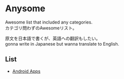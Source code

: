 # Anysome  

  Awesome list that included any categories.  
  カテゴリ問わずのAwesomeリスト。  

  原文を日本語で書くが、英語への翻訳もしたい。  
  gonna write in Japanese but wanna translate to English.  

## List

- [Android Apps](categories/android-app.md)
